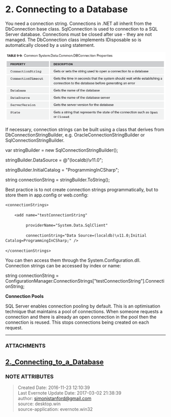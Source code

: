 # 2\. Connecting to a Database

You need a connection string. Connections in .NET all inherit from the
DbConnection base class. SqlConnection is used to connection to a SQL Server
database. Connections must be closed after use - they are not managed. The
DbConnection class implements IDisposable so is automatically closed by a
using statement.

  

![noteattachment1][94f6a35d6576e7f99dcec9ae12ceba5b]

  

  

If necessary, connection strings can be built using a class that derives from
DbConnectionStringBuilder, e.g. OracleConnectionStringBuilder or
SqlConnectionStringBuilder.

  

var stringBuilder = new SqlConnectionStringBuilder();

  

stringBuilder.DataSource = @"(localdb)\v11.0";

stringBuilder.InitialCatalog = "ProgrammingInCSharp";

  

string connectionString = stringBuilder.ToString();

  

Best practice is to not create connection strings programmatically, but to
store them in app.config or web.config:

  

<configuration>

    <connectionStrings>

        <add name="testConnectionString"

             providerName="System.Data.SqlClient"

             connectionString="Data Source=(localdb)\v11.0;Initial Catalog=ProgrammingInCSharp;" />

    </connectionStrings>

</configuration>

  

You can then access them through the System.Configuration.dll. Connection
strings can be accessed by index or name:

  

string connectionString =
ConfigurationManager.ConnectionStrings["testConnectionString"].ConnectionString;

  

 **Connection Pools**

SQL Server enables connection pooling by default. This is an optimisation
technique that maintains a pool of connections. When someone requests a
connection and there is already an open connection in the pool then the
connection is reused. This stops connections being created on each request.


---
### ATTACHMENTS
[94f6a35d6576e7f99dcec9ae12ceba5b]: media/2._Connecting_to_a_Database
[2._Connecting_to_a_Database](media/2._Connecting_to_a_Database)
---
### NOTE ATTRIBUTES
>Created Date: 2016-11-23 12:10:39  
>Last Evernote Update Date: 2017-03-02 21:38:39  
>author: simonjstanford@gmail.com  
>source: desktop.win  
>source-application: evernote.win32  